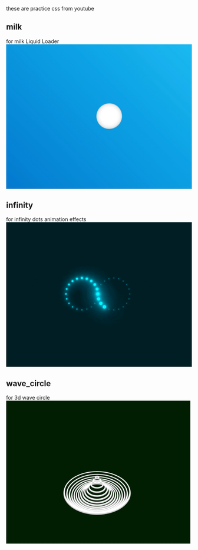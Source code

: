 these are practice css from youtube

## milk
for milk Liquid Loader
![milk effect gif](/milk/milk.gif)

## infinity
for infinity dots animation effects
![infinity effect gif](/infinity/infinity.gif)

## wave_circle
for 3d wave circle
![3d wave circle](/wave_circle/wave_circle.gif)
